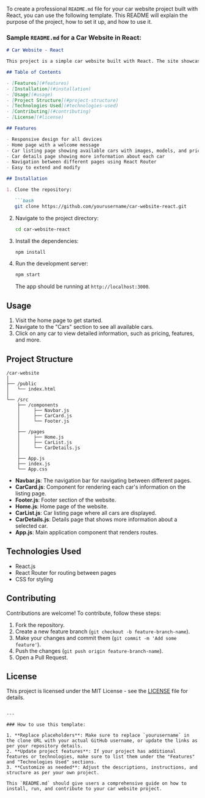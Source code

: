 To create a professional `README.md` file for your car website project built with React, you can use the following template. This README will explain the purpose of the project, how to set it up, and how to use it.

### Sample `README.md` for a Car Website in React:

```md
# Car Website - React

This project is a simple car website built with React. The site showcases a list of cars with detailed information on each one. It also includes a home page, car listing page, and a car details page.

## Table of Contents

- [Features](#features)
- [Installation](#installation)
- [Usage](#usage)
- [Project Structure](#project-structure)
- [Technologies Used](#technologies-used)
- [Contributing](#contributing)
- [License](#license)

## Features

- Responsive design for all devices
- Home page with a welcome message
- Car listing page showing available cars with images, models, and pricing
- Car details page showing more information about each car
- Navigation between different pages using React Router
- Easy to extend and modify

## Installation

1. Clone the repository:

   ```bash
   git clone https://github.com/yourusername/car-website-react.git
   ```

2. Navigate to the project directory:

   ```bash
   cd car-website-react
   ```

3. Install the dependencies:

   ```bash
   npm install
   ```

4. Run the development server:

   ```bash
   npm start
   ```

   The app should be running at `http://localhost:3000`.

## Usage

1. Visit the home page to get started.
2. Navigate to the "Cars" section to see all available cars.
3. Click on any car to view detailed information, such as pricing, features, and more.

## Project Structure

```
/car-website
│
├── /public
│   └── index.html
│
└── /src
    ├── /components
    │     ├── Navbar.js
    │     ├── CarCard.js
    │     └── Footer.js
    │
    ├── /pages
    │     ├── Home.js
    │     ├── CarList.js
    │     └── CarDetails.js
    │
    ├── App.js
    ├── index.js
    └── App.css
```

- **Navbar.js**: The navigation bar for navigating between different pages.
- **CarCard.js**: Component for rendering each car's information on the listing page.
- **Footer.js**: Footer section of the website.
- **Home.js**: Home page of the website.
- **CarList.js**: Car listing page where all cars are displayed.
- **CarDetails.js**: Details page that shows more information about a selected car.
- **App.js**: Main application component that renders routes.

## Technologies Used

- React.js
- React Router for routing between pages
- CSS for styling

## Contributing

Contributions are welcome! To contribute, follow these steps:

1. Fork the repository.
2. Create a new feature branch (`git checkout -b feature-branch-name`).
3. Make your changes and commit them (`git commit -m 'Add some feature'`).
4. Push the changes (`git push origin feature-branch-name`).
5. Open a Pull Request.

## License

This project is licensed under the MIT License - see the [LICENSE](LICENSE) file for details.
```

---

### How to use this template:

1. **Replace placeholders**: Make sure to replace `yourusername` in the clone URL with your actual GitHub username, or update the links as per your repository details.
2. **Update project features**: If your project has additional features or technologies, make sure to list them under the "Features" and "Technologies Used" sections.
3. **Customize as needed**: Adjust the descriptions, instructions, and structure as per your own project.

This `README.md` should give users a comprehensive guide on how to install, run, and contribute to your car website project.
